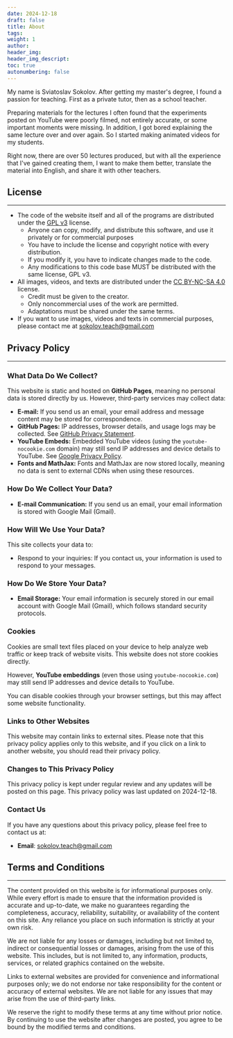 ```yaml
---
date: 2024-12-18
draft: false
title: About
tags: 
weight: 1
author: 
header_img: 
header_img_descript: 
toc: true
autonumbering: false
---
```

My name is Sviatoslav Sokolov. After getting my master's degree, I found a passion for teaching. First as a private tutor, then as a school teacher. 

Preparing materials for the lectures I often found that the experiments posted on YouTube were poorly filmed, not entirely accurate, or some important moments were missing. In addition, I got bored explaining the same lecture over and over again. So I started making animated videos for my students.

Right now, there are over 50 lectures produced, but with all the experience that I've gained creating them, I want to make them better, translate the material into English, and share it with other teachers. 

## License
---
- The code of the website itself and all of the programs are distributed under the [GPL v3](https://www.gnu.org/licenses/gpl-3.0.en.html) license.
	- Anyone can copy, modify, and distribute this software, and use it privately or for commercial purposes
	- You have to include the license and copyright notice with every distribution.
	- If you modify it, you have to indicate changes made to the code.
	- Any modifications to this code base MUST be distributed with the same license, GPL v3.
- All images, videos, and texts are distributed under the [CC BY-NC-SA 4.0](https://creativecommons.org/licenses/by-nc-sa/4.0/) license.
	- Credit must be given to the creator.
	- Only noncommercial uses of the work are permitted.
	- Adaptations must be shared under the same terms.
- If you want to use images, videos and texts in commercial purposes, please contact me at sokolov.teach@gmail.com

## Privacy Policy
---
### What Data Do We Collect?
This website is static and hosted on **GitHub Pages**, meaning no personal data is stored directly by us. However, third-party services may collect data:

- **E-mail:** If you send us an email, your email address and message content may be stored for correspondence.  
- **GitHub Pages:** IP addresses, browser details, and usage logs may be collected. See [GitHub Privacy Statement](https://docs.github.com/en/site-policy/privacy-policies/github-privacy-statement).  
- **YouTube Embeds:** Embedded YouTube videos (using the `youtube-nocookie.com` domain) may still send IP addresses and device details to YouTube. See [Google Privacy Policy](https://policies.google.com/privacy).  
- **Fonts and MathJax:** Fonts and MathJax are now stored locally, meaning no data is sent to external CDNs when using these resources.  
### How Do We Collect Your Data?
- **E-mail Communication:** If you send us an email, your email information is stored with Google Mail (Gmail).
### How Will We Use Your Data?
This site collects your data to:
- Respond to your inquiries: If you contact us, your information is used to respond to your messages.
### How Do We Store Your Data?
- **Email Storage:** Your email information is securely stored in our email account with Google Mail (Gmail), which follows standard security protocols.
### Cookies
Cookies are small text files placed on your device to help analyze web traffic or keep track of website visits. This website does not store cookies directly.  

However, **YouTube embeddings** (even those using `youtube-nocookie.com`) may still send IP addresses and device details to YouTube.

You can disable cookies through your browser settings, but this may affect some website functionality.
### Links to Other Websites
This website may contain links to external sites. Please note that this privacy policy applies only to this website, and if you click on a link to another website, you should read their privacy policy.
### Changes to This Privacy Policy
This privacy policy is kept under regular review and any updates will be posted on this page. This privacy policy was last updated on 2024-12-18.
### Contact Us
If you have any questions about this privacy policy, please feel free to contact us at:
- **Email**: [sokolov.teach@gmail.com](mailto:sokolov.teach@gmail.com)

## Terms and Conditions
---
The content provided on this website is for informational purposes only. While every effort is made to ensure that the information provided is accurate and up-to-date, we make no guarantees regarding the completeness, accuracy, reliability, suitability, or availability of the content on this site. Any reliance you place on such information is strictly at your own risk.

We are not liable for any losses or damages, including but not limited to, indirect or consequential losses or damages, arising from the use of this website. This includes, but is not limited to, any information, products, services, or related graphics contained on the website.

Links to external websites are provided for convenience and informational purposes only; we do not endorse nor take responsibility for the content or accuracy of external websites. We are not liable for any issues that may arise from the use of third-party links.

We reserve the right to modify these terms at any time without prior notice. By continuing to use the website after changes are posted, you agree to be bound by the modified terms and conditions.